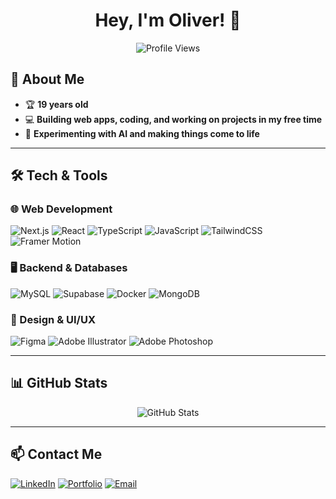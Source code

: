 <h1 align="center">Hey, I'm Oliver! 👋</h1>

<p align="center">
  <img src="https://komarev.com/ghpvc/?username=Oliver&label=Profile%20Views&color=blue&style=flat" alt="Profile Views" />
</p>

## 🚀 About Me  
- 🏆 **19 years old**  
- 💻 **Building web apps, coding, and working on projects in my free time**  
- 🤖 **Experimenting with AI and making things come to life**  

---

## 🛠️ Tech & Tools  
### 🌐 Web Development  
![Next.js](https://img.shields.io/badge/Next.js-000000?style=for-the-badge&logo=next.js&logoColor=white)
![React](https://img.shields.io/badge/React-20232A?style=for-the-badge&logo=react&logoColor=61DAFB)
![TypeScript](https://img.shields.io/badge/TypeScript-3178C6?style=for-the-badge&logo=typescript&logoColor=white)
![JavaScript](https://img.shields.io/badge/JavaScript-F7DF1E?style=for-the-badge&logo=javascript&logoColor=black)
![TailwindCSS](https://img.shields.io/badge/Tailwind_CSS-38B2AC?style=for-the-badge&logo=tailwind-css&logoColor=white)
![Framer Motion](https://img.shields.io/badge/Framer_Motion-0055FF?style=for-the-badge&logo=framer&logoColor=white)

### 🖥️ Backend & Databases  
![MySQL](https://img.shields.io/badge/MySQL-4479A1?style=for-the-badge&logo=mysql&logoColor=white)
![Supabase](https://img.shields.io/badge/Supabase-3ECF8E?style=for-the-badge&logo=supabase&logoColor=white)
![Docker](https://img.shields.io/badge/Docker-2496ED?style=for-the-badge&logo=docker&logoColor=white)
![MongoDB](https://img.shields.io/badge/MongoDB-47A248?style=for-the-badge&logo=mongodb&logoColor=white)

### 🎨 Design & UI/UX  
![Figma](https://img.shields.io/badge/Figma-F24E1E?style=for-the-badge&logo=figma&logoColor=white)
![Adobe Illustrator](https://img.shields.io/badge/Adobe%20Illustrator-FF9A00?style=for-the-badge&logo=adobe-illustrator&logoColor=white)
![Adobe Photoshop](https://img.shields.io/badge/Adobe%20Photoshop-31A8FF?style=for-the-badge&logo=adobe-photoshop&logoColor=white)

---

## 📊 GitHub Stats  
<p align="center">
  <img src="https://github-readme-stats.vercel.app/api?username=Oliversoder06&show_icons=true&theme=radical" alt="GitHub Stats" />
</p>

---

## 📫 Contact Me  
[![LinkedIn](https://img.shields.io/badge/LinkedIn-0077B5?style=for-the-badge&logo=linkedin&logoColor=white)]([https://www.linkedin.com/in/yourlinkedin](https://www.linkedin.com/in/oliver-s%C3%B6derlund-granzer/))  
[![Portfolio](https://img.shields.io/badge/Portfolio-000000?style=for-the-badge&logo=vercel&logoColor=white)]([https://yourportfolio.com](https://oliver.swedishservers.com/))  
[![Email](https://img.shields.io/badge/Email-D14836?style=for-the-badge&logo=gmail&logoColor=white)](mailto:lexrudolf06@gmail.com)  
